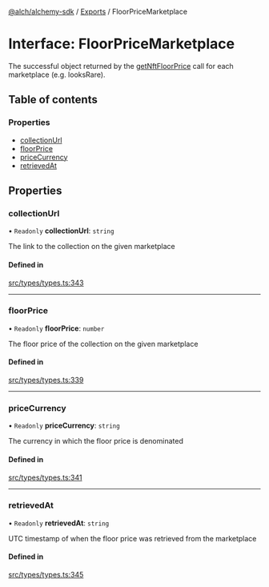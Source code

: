 [@alch/alchemy-sdk](../README.md) / [Exports](../modules.md) / FloorPriceMarketplace

# Interface: FloorPriceMarketplace

The successful object returned by the [getNftFloorPrice](../modules.md#getnftfloorprice) call for each
marketplace (e.g. looksRare).

## Table of contents

### Properties

- [collectionUrl](FloorPriceMarketplace.md#collectionurl)
- [floorPrice](FloorPriceMarketplace.md#floorprice)
- [priceCurrency](FloorPriceMarketplace.md#pricecurrency)
- [retrievedAt](FloorPriceMarketplace.md#retrievedat)

## Properties

### collectionUrl

• `Readonly` **collectionUrl**: `string`

The link to the collection on the given marketplace

#### Defined in

[src/types/types.ts:343](https://github.com/alchemyplatform/alchemy-sdk-js/blob/9fe1224/src/types/types.ts#L343)

___

### floorPrice

• `Readonly` **floorPrice**: `number`

The floor price of the collection on the given marketplace

#### Defined in

[src/types/types.ts:339](https://github.com/alchemyplatform/alchemy-sdk-js/blob/9fe1224/src/types/types.ts#L339)

___

### priceCurrency

• `Readonly` **priceCurrency**: `string`

The currency in which the floor price is denominated

#### Defined in

[src/types/types.ts:341](https://github.com/alchemyplatform/alchemy-sdk-js/blob/9fe1224/src/types/types.ts#L341)

___

### retrievedAt

• `Readonly` **retrievedAt**: `string`

UTC timestamp of when the floor price was retrieved from the marketplace

#### Defined in

[src/types/types.ts:345](https://github.com/alchemyplatform/alchemy-sdk-js/blob/9fe1224/src/types/types.ts#L345)
